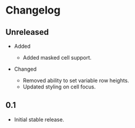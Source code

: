# Changelog

## Unreleased
* Added
  * Added masked cell support.

* Changed
  * Removed ability to set variable row heights.
  * Updated styling on cell focus.

## 0.1
  * Initial stable release.
